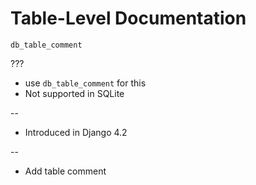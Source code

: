 # Table-Level Documentation


`db_table_comment`

???

- use `db_table_comment` for this
- Not supported in SQLite


--

* Introduced in Django 4.2

--

* Add table comment
